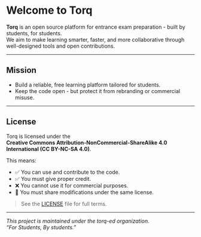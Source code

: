 # Welcome to Torq

**Torq** is an open source platform for entrance exam preparation - built by students, for students.  
We aim to make learning smarter, faster, and more collaborative through well-designed tools and open contributions.

---

## Mission

- Build a reliable, free learning platform tailored for students.
- Keep the code open - but protect it from rebranding or commercial misuse.

---

## License

Torq is licensed under the  
**Creative Commons Attribution-NonCommercial-ShareAlike 4.0 International (CC BY-NC-SA 4.0)**.

This means:
- ✅ You can use and contribute to the code.
- ✅ You must give proper credit.
- ❌ You cannot use it for commercial purposes.
- 🔁 You must share modifications under the same license.

> See the [LICENSE](LICENSE) file for full terms.

---

_This project is maintained under the torq-ed organization._  
_“For Students, By students.”_

